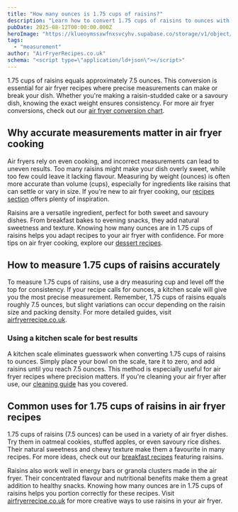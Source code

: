 ```yaml
---
title: "How many ounces is 1.75 cups of raisins?"
description: "Learn how to convert 1.75 cups of raisins to ounces with our simple guide. Perfect for air fryer recipes and accurate measurements every time."
pubDate: 2025-08-12T00:00:00.000Z
heroImage: "https://klueoymssxwfnxsvcyhv.supabase.co/storage/v1/object/public/md/how-many-ounces-is-1-75-cups-of-raisins-1a60ef42.webp"
tags:
  - "measurement"
author: "AirFryerRecipes.co.uk"
schema: "<script type=\"application/ld+json\"></script>"
---
```


<p>1.75 cups of raisins equals approximately 7.5 ounces. This conversion is essential for air fryer recipes where precise measurements can make or break your dish. Whether you're making a raisin-studded cake or a savoury dish, knowing the exact weight ensures consistency. For more air fryer conversions, check out our <a href=https://www.airfryerrecipe.co.uk/air-fryer-conversion-chart>air fryer conversion chart</a>.</p>

<h2>Why accurate measurements matter in air fryer cooking</h2>
<p>Air fryers rely on even cooking, and incorrect measurements can lead to uneven results. Too many raisins might make your dish overly sweet, while too few could leave it lacking flavour. Measuring by weight (ounces) is often more accurate than volume (cups), especially for ingredients like raisins that can settle or vary in size. If you're new to air fryer cooking, our <a href=https://www.airfryerrecipe.co.uk/recipes>recipes section</a> offers plenty of inspiration.</p>

<p>Raisins are a versatile ingredient, perfect for both sweet and savoury dishes. From breakfast bakes to evening snacks, they add natural sweetness and texture. Knowing how many ounces are in 1.75 cups of raisins helps you adapt recipes to your air fryer with confidence. For more tips on air fryer cooking, explore our <a href=https://www.airfryerrecipe.co.uk/recipe-category/dessert>dessert recipes</a>.</p>

<h2>How to measure 1.75 cups of raisins accurately</h2>
<p>To measure 1.75 cups of raisins, use a dry measuring cup and level off the top for consistency. If your recipe calls for ounces, a kitchen scale will give you the most precise measurement. Remember, 1.75 cups of raisins equals roughly 7.5 ounces, but slight variations can occur depending on the raisin size and packing density. For more detailed guides, visit <a href=https://www.airfryerrecipe.co.uk>airfryerrecipe.co.uk</a>.</p>

<h3>Using a kitchen scale for best results</h3>
<p>A kitchen scale eliminates guesswork when converting 1.75 cups of raisins to ounces. Simply place your bowl on the scale, tare it to zero, and add raisins until you reach 7.5 ounces. This method is especially useful for air fryer recipes where precision matters. If you're cleaning your air fryer after use, our <a href=https://www.airfryerrecipe.co.uk/air-fryer-cleaner>cleaning guide</a> has you covered.</p>

<h2>Common uses for 1.75 cups of raisins in air fryer recipes</h2>
<p>1.75 cups of raisins (7.5 ounces) can be used in a variety of air fryer dishes. Try them in oatmeal cookies, stuffed apples, or even savoury rice dishes. Their natural sweetness and chewy texture make them a favourite in many recipes. For more ideas, check out our <a href=https://www.airfryerrecipe.co.uk/recipe-category/breakfast>breakfast recipes</a> featuring raisins.</p>

<p>Raisins also work well in energy bars or granola clusters made in the air fryer. Their concentrated flavour and nutritional benefits make them a great addition to healthy snacks. Knowing how many ounces are in 1.75 cups of raisins helps you portion correctly for these recipes. Visit <a href=https://www.airfryerrecipe.co.uk>airfryerrecipe.co.uk</a> for more creative ways to use raisins in your air fryer.</p>